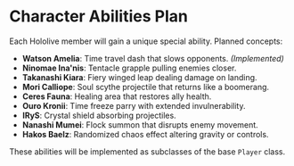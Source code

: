 # Character Abilities Plan

Each Hololive member will gain a unique special ability. Planned concepts:

- **Watson Amelia**: Time travel dash that slows opponents. *(Implemented)*
- **Ninomae Ina'nis**: Tentacle grapple pulling enemies closer.
- **Takanashi Kiara**: Fiery winged leap dealing damage on landing.
- **Mori Calliope**: Soul scythe projectile that returns like a boomerang.
- **Ceres Fauna**: Healing area that restores ally health.
- **Ouro Kronii**: Time freeze parry with extended invulnerability.
- **IRyS**: Crystal shield absorbing projectiles.
- **Nanashi Mumei**: Flock summon that disrupts enemy movement.
- **Hakos Baelz**: Randomized chaos effect altering gravity or controls.

These abilities will be implemented as subclasses of the base `Player` class.
